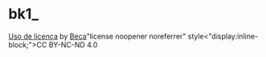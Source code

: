 # bk1_

<p xmlns:cc="http://creativecommons.org/ns#" xmlns:dct="http://purl.org/dc/terms/"><a property="dct:title" rel="cc:attributionURL" href="https://becaa323.github.io/bk1_/">Uso de licença</a> by <a rel="cc:attributionURL dct:creator" property="cc:attributionName" href="_blank" relhttp://htpps://github.com">Beca</a>"license noopener noreferrer" style<"display:inline-block;">CC BY-NC-ND 4.0<img style="altura:22px!importante;margem-esquerda:3px; vertical-alinhamento:text-bottom;" src="https://mirrors.creativecommons.org/presskit/icons/cc.svg?ref=chooser-v1" alt=""><img style="altura: 22px!importante;margem-esquerda:3px; vertical-alinhamento:text-bottom;" src="https://mirrors.creativecommons.org/presskit/icons/by.svg?ref=chooser-v1" alt=""><img style="altura:22px!importante;margem-esquerda:3px; vertical-alinhamento:text-bottom;" 
